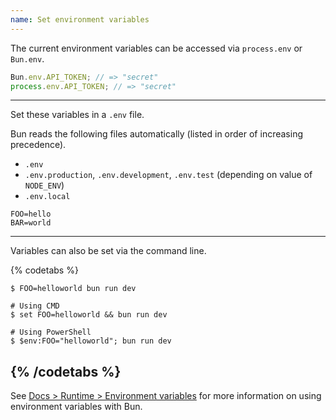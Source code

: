 ```yaml
---
name: Set environment variables
---
```


The current environment variables can be accessed via `process.env` or `Bun.env`.

```ts
Bun.env.API_TOKEN; // => "secret"
process.env.API_TOKEN; // => "secret"
```

---

Set these variables in a `.env` file.

Bun reads the following files automatically (listed in order of increasing precedence).

- `.env`
- `.env.production`, `.env.development`, `.env.test` (depending on value of `NODE_ENV`)
- `.env.local`

```txt#.env
FOO=hello
BAR=world
```

---

Variables can also be set via the command line.

{% codetabs %}

```sh#Linux/macOS
$ FOO=helloworld bun run dev
```

```sh#Windows
# Using CMD
$ set FOO=helloworld && bun run dev

# Using PowerShell
$ $env:FOO="helloworld"; bun run dev
```

{% /codetabs %}
---

See [Docs > Runtime > Environment variables](https://bun.sh/docs/runtime/env) for more information on using environment variables with Bun.
